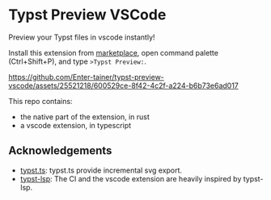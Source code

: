 # Typst Preview VSCode

Preview your Typst files in vscode instantly!

Install this extension from [marketplace](https://marketplace.visualstudio.com/items?itemName=mgt19937.typst-preview), open command palette (Ctrl+Shift+P), and type `>Typst Preview:`.

https://github.com/Enter-tainer/typst-preview-vscode/assets/25521218/600529ce-8f42-4c2f-a224-b6b73e6ad017

This repo contains:
- the native part of the extension, in rust
- a vscode extension, in typescript

<!-- ## How it works?

The extension watches for file changes, and sends the compiled framebuffers to the client. Framebuffers are used here because they are faster than pdf.

- The server is started, watching file changes, and listening to a websocket port.
- The webview client connects to the websocket port.
- The client sends the current visible range whenever the user scrolls/resizes the preview panel.
- The server sends rendered framebuffers to the client whenever the typst document is updated. -->

## Acknowledgements

- [typst.ts](https://github.com/Myriad-Dreamin/typst.ts): typst.ts provide incremental svg export.
- [typst-lsp](https://github.com/nvarner/typst-lsp): The CI and the vscode extension are heavily inspired by typst-lsp.
